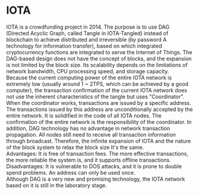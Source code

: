 # IOTA

IOTA is a crowdfunding project in 2014. The purpose is to use DAG (Directed Acyclic Graph, called Tangle in IOTA-Tangled) instead of blockchain to achieve distributed and irreversible (by password A technology for information transfer), based on which integrated cryptocurrency functions are integrated to serve the Internet of Things. The DAG-based design does not have the concept of blocks, and the expansion is not limited by the block size. Its scalability depends on the limitations of network bandwidth, CPU processing speed, and storage capacity.  
Because the current computing power of the entire IOTA network is extremely low (usually around 1 ~ 2TPS, which can be achieved by a good computer), the transaction confirmation of the current IOTA network does not use the inherent characteristics of the tangle but uses "Coordinator". When the coordinator works, transactions are issued by a specific address. The transactions issued by this address are unconditionally accepted by the entire network. It is solidified in the code of all IOTA nodes. The confirmation of the entire network is the responsibility of the coordinator. In addition, DAG technology has no advantage in network transaction propagation. All nodes still need to receive all transaction information through broadcast. Therefore, the infinite expansion of IOTA and the nature of the block system to relax the block size It's the same.  
Advantages: It is free of transaction fees. The more effective transactions, the more reliable the system is, and it supports offline transactions.  
Disadvantages: It is vulnerable to DOS attacks, and it is prone to double spend problems. An address can only be used once.  
Although DAG is a very new and promising technology, the IOTA network based on it is still in the laboratory stage.  
